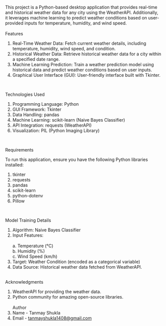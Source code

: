 This project is a Python-based desktop application that provides real-time and historical weather data for any city using the WeatherAPI. Additionally, it leverages machine learning to predict weather conditions based on user-provided inputs for temperature, humidity, and wind speed.  
<br>
Features<br>  
1. Real-Time Weather Data: Fetch current weather details, including temperature, humidity, wind speed, and condition.  
2. Historical Weather Data: Retrieve historical weather data for a city within a specified date range.  
3. Machine Learning Prediction: Train a weather prediction model using historical data and predict weather conditions based on user inputs.  
4. Graphical User Interface (GUI): User-friendly interface built with Tkinter.  
<br>


Technologies Used<br>  

1. Programming Language: Python<br>
2. GUI Framework: Tkinter<br>   
3. Data Handling: pandas<br>     
4. Machine Learning: scikit-learn (Naive Bayes Classifier) <br>    
5. API Integration: requests (WeatherAPI)<br>   
6. Visualization: PIL (Python Imaging Library)  <br>

<br>

Requirements<br>  

To run this application, ensure you have the following Python libraries installed:<br>  
1. tkinter  <br> 
2. requests <br>  
3. pandas <br>  
4. scikit-learn  <br> 
5. python-dotenv <br>  
6. Pillow  <br> 
<br>


Model Training Details<br>  

1. Algorithm: Naive Bayes Classifier  <br> 
2. Input Features: <br>  
a. Temperature (°C)<br> 
b. Humidity (%)   <br> 
c. Wind Speed (km/h)<br>   
3. Target: Weather Condition (encoded as a categorical variable) <br>  
4. Data Source: Historical weather data fetched from WeatherAPI.<br> 
   <br>

   
Acknowledgments<br>  

1. WeatherAPI for providing the weather data.  <br> 
2. Python community for amazing open-source libraries.<br> 
   <br>
Author  <br>
1. Name - Tanmay Shukla
2. Email - tanmayshukla1408@gmail.com
